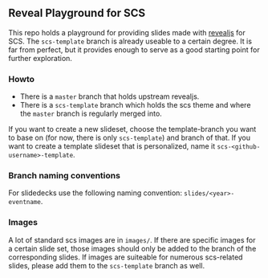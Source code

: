 ## Reveal Playground for SCS

This repo holds a playground for providing slides made with
[revealjs](https://revealjs.com/) for SCS. The `scs-template` branch is 
already useable to a certain degree. It is far from perfect, but it provides
enough to serve as a good starting point for further exploration.

### Howto

* There is a `master` branch that holds upstream revealjs.
* There is a `scs-template` branch which holds the scs theme and where the `master` branch is regularly merged into.

If you want to create a new slideset, choose the template-branch you want to base on
(for now, there is only `scs-template`) and branch of that. If you want to create a
template slideset that is personalized, name it `scs-<github-username>-template`.

### Branch naming conventions

For slidedecks use the following naming convention: `slides/<year>-eventname`.


### Images

A lot of standard scs images are in `images/`. If there are specific images for a certain
slide set, those images should only be added to the branch of the corresponding slides.
If images are suiteable for numerous scs-related slides, please add them to the `scs-template` branch
as well.

